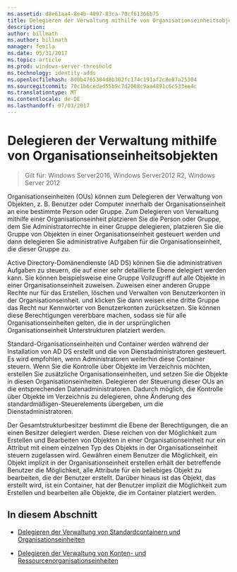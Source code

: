 ```yaml
---
ms.assetid: d8e61aa4-8e4b-4097-83ca-70cf61366b75
title: Delegieren der Verwaltung mithilfe von Organisationseinheitsobjekten
description: 
author: billmath
ms.author: billmath
manager: femila
ms.date: 05/31/2017
ms.topic: article
ms.prod: windows-server-threshold
ms.technology: identity-adds
ms.openlocfilehash: 8d0b4765304d8b302fc174c191af2c8e87a25304
ms.sourcegitcommit: 70c1b6cedad55b9c7d2068c9aa4891c6c533ee4c
ms.translationtype: MT
ms.contentlocale: de-DE
ms.lasthandoff: 07/03/2017
---
```

# <a name="delegating-administration-by-using-ou-objects"></a>Delegieren der Verwaltung mithilfe von Organisationseinheitsobjekten

>Gilt für: Windows Server2016, Windows Server2012 R2, Windows Server 2012

Organisationseinheiten (OUs) können zum Delegieren der Verwaltung von Objekten, z. B. Benutzer oder Computer innerhalb der Organisationseinheit an eine bestimmte Person oder Gruppe. Zum Delegieren von Verwaltung mithilfe einer Organisationseinheit platzieren Sie die Person oder Gruppe, dem Sie Administratorrechte in einer Gruppe delegieren, platzieren Sie die Gruppe von Objekten in einer Organisationseinheit gesteuert werden und dann delegieren Sie administrative Aufgaben für die Organisationseinheit, die dieser Gruppe zu.  
  
Active Directory-Domänendienste (AD DS) können Sie die administrativen Aufgaben zu steuern, die auf einer sehr detaillierte Ebene delegiert werden kann. Sie können beispielsweise eine Gruppe Vollzugriff auf alle Objekte in einer Organisationseinheit zuweisen. Zuweisen einer anderen Gruppe Rechte nur für das Erstellen, löschen und Verwalten von Benutzerkonten in der Organisationseinheit. und klicken Sie dann weisen eine dritte Gruppe das Recht nur Kennwörter von Benutzerkonten zurücksetzen. Sie können diese Berechtigungen vererbbare machen, sodass sie für alle Organisationseinheiten gelten, die in der ursprünglichen Organisationseinheit Unterstrukturen platziert werden.  
  
Standard-Organisationseinheiten und Container werden während der Installation von AD DS erstellt und die von Dienstadministratoren gesteuert. Es wird empfohlen, wenn Administratoren weiterhin diese Container steuern. Wenn Sie die Kontrolle über Objekte im Verzeichnis möchten, erstellen Sie zusätzliche Organisationseinheiten, und setzen Sie die Objekte in diesen Organisationseinheiten. Delegieren der Steuerung dieser OUs an die entsprechenden Datenadministratoren. Dadurch möglich, die Kontrolle über Objekte im Verzeichnis zu delegieren, ohne Änderung des standardmäßigen-Steuerelements übergeben, um die Dienstadministratoren.  
  
Der Gesamtstrukturbesitzer bestimmt die Ebene der Berechtigungen, die an einen Besitzer delegiert werden. Diese reichen von der Möglichkeit zum Erstellen und Bearbeiten von Objekten in einer Organisationseinheit nur ein Attribut mit einem einzelnen Typ des Objekts in der Organisationseinheit steuern zugelassen wird. Gewähren einem Benutzer die Möglichkeit, ein Objekt implizit in der Organisationseinheit erstellen erhält der betreffende Benutzer die Möglichkeit, alle Attribute für ein beliebiges Objekt zu bearbeiten, die der Benutzer erstellt. Darüber hinaus ist das Objekt, das erstellt wird, ist ein Container, hat der Benutzer implizit die Möglichkeit zum Erstellen und bearbeiten alle Objekte, die im Container platziert werden.  
  
## <a name="in-this-section"></a>In diesem Abschnitt  
  
-   [Delegieren der Verwaltung von Standardcontainern und Organisationseinheiten](../../ad-ds/plan/Delegating-Administration-of-Default-Containers-and-OUs.md)  
  
-   [Delegieren der Verwaltung von Konten- und Ressourcenorganisationseinheiten](../../ad-ds/plan/Delegating-Administration-of-Account-OUs-and-Resource-OUs.md)  
  


